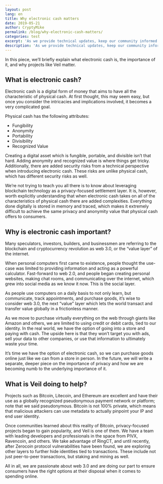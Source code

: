 ```yaml
---
layout: post
lang: en
title: Why electronic cash matters
date: 2019-05-21
author: CryptyMike
permalink: /blog/why-electronic-cash-matters/
categories: test
excerpt: 'As we provide technical updates, keep our community informed on milestones achieved, and dive into specifics of our technology, it can be easy to lose sight of the broader vision that we seek to achieve with Veil: electronic cash.'
description: 'As we provide technical updates, keep our community informed on milestones achieved, and dive into specifics of our technology, it can be easy to lose sight of the broader vision that we seek to achieve with Veil: electronic cash.'
---
```


In this piece, we’ll briefly explain what electronic cash is, the importance of it, and why projects like Veil matter. 


## What is electronic cash?


Electronic cash is a digital form of money that aims to have all the characteristic of physical cash. At first thought, this may seem easy, but once you consider the intricacies and implications involved, it becomes a very complicated goal. 

Physical cash has the following attributes:

- Fungibility 
- Anonymity 
- Portability
- Divisibility 
- Recognized Value

Creating a digital asset which is fungible, portable, and divisible isn’t that hard. Adding anonymity and recognized value is where things get tricky. Additionally, there are added security risks from a technical perspective when introducing electronic cash. These risks are unlike physical cash, which has different security risks as well. 

We’re not trying to teach you all there is to know about leveraging blockchain technology as a privacy-focused settlement layer. It is, however, worth explicitly understanding that when electronic cash takes on all of the characteristics of physical cash there are added complexities. Everything done digitally is stored in memory and traced, which makes it extremely difficult to achieve the same privacy and anonymity value that physical cash offers to consumers.


## Why is electronic cash important?


Many speculators, investors, builders, and businessmen are referring to the blockchain and cryptocurrency revolution as web 3.0, or the “value layer” of the internet. 

When personal computers first came to existence, people thought the use-case was limited to providing information and acting as a powerful calculator. Fast-forward to web 2.0, and people began creating personal websites, making chat rooms, and communicating over the internet, which grew into social media as we know it now. This is the social layer. 

As people use computers on a daily basis to not only learn, but communicate, track appointments, and purchase goods, it’s wise to consider web 3.0, the next “value” layer which lets the world transact and transfer value globally in a frictionless manner. 

As we move to purchase virtually everything on the web through giants like Amazon and others, we are limited to using credit or debit cards, tied to our identity. In the real world, we have the option of going into a store and paying with cash. The upside here is that they won’t target you with ads, sell your data to other companies, or use that information to ultimately waste your time. 

It’s time we have the option of electronic cash, so we can purchase goods online just like we can from a store in person. In the future, we will write a separate, deeper piece on the importance of privacy and how we are becoming numb to the underlying importance of it. 


## What is Veil doing to help?


Projects such as Bitcoin, Litecoin, and Ethereum are excellent and have their use as a globally recognized pseudonymous payment network or platform; note that we said pseudonymous. Bitcoin is not 100% private, which means that malicious attackers can use metadata to actually pinpoint your IP and end user identity. 

Once communities learned about this reality of Bitcoin, privacy-focused projects began to gain popularity, and Veil is one of them. We have a team with leading developers and professionals in the space from PIVX, Ravencoin, and others. We take advantage of RingCT, and until recently, after Zerocoin protocol vulnerabilities have been found, we are exploring other layers to further hide identities tied to transactions. These include not just peer-to-peer transactions, but staking and mining as well. 

All in all, we are passionate about web 3.0 and are doing our part to ensure consumers have the right options at their disposal when it comes to spending online. 
